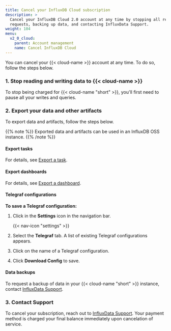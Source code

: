 ```yaml
---
title: Cancel your InfluxDB Cloud subscription
description: >
  Cancel your InfluxDB Cloud 2.0 account at any time by stopping all read and write
  requests, backing up data, and contacting InfluxData Support.
weight: 104
menu:
  v2_0_cloud:
    parent: Account management
    name: Cancel InfluxDB Cloud
---
```


You can cancel your {{< cloud-name >}} account at any time. To do so, follow the steps below.

### 1. Stop reading and writing data to {{< cloud-name >}}

To stop being charged for {{< cloud-name "short" >}}, you'll first need to pause all your writes and queries.

### 2. Export your data and other artifacts

To export data and artifacts, follow the steps below.

{{% note %}}
Exported data and artifacts can be used in an InfluxDB OSS instance.
{{% /note %}}

#### Export tasks

For details, see [Export a task](/v2.0/process-data/manage-tasks/export-task/).

#### Export dashboards

For details, see [Export a dashboard](v2.0/visualize-data/dashboards/export-dashboard/).

#### Telegraf configurations

**To save a Telegraf configuration:**

1. Click in the **Settings** icon in the navigation bar.

    {{< nav-icon "settings" >}}

2. Select the **Telegraf** tab. A list of existing Telegraf configurations appears.
3. Click on the name of a Telegraf configuration.
4. Click **Download Config** to save.

#### Data backups

To request a backup of data in your {{< cloud-name "short" >}} instance, contact [InfluxData Support](mailto:support@influxdata.com).

### 3. Contact Support

To cancel your subscription, reach out to [InfluxData Support](mailto:support@influxdata.com). Your payment method is charged your final balance immediately upon cancelation of service.
